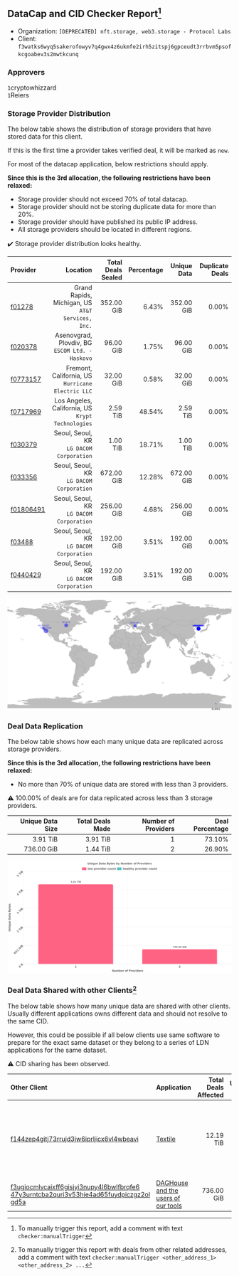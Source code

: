 ## DataCap and CID Checker Report[^1]
 - Organization: `[DEPRECATED] nft.storage, web3.storage - Protocol Labs`
 - Client: `f3watks6wyq5sakerofowyv7q4gwx4z6ukmfe2irh5zitspj6gpceudt3rrbvm5psofkcgoabev3s2mwtkcunq`
### Approvers
`1`cryptowhizzard<br/>`1`Reiers

### Storage Provider Distribution
The below table shows the distribution of storage providers that have stored data for this client.

If this is the first time a provider takes verified deal, it will be marked as `new`.

For most of the datacap application, below restrictions should apply.

**Since this is the 3rd allocation, the following restrictions have been relaxed:**
 - Storage provider should not exceed 70% of total datacap.
 - Storage provider should not be storing duplicate data for more than 20%.
 - Storage provider should have published its public IP address.
 - All storage providers should be located in different regions.

✔️ Storage provider distribution looks healthy.

| Provider                                              |                                             Location | Total Deals Sealed | Percentage | Unique Data | Duplicate Deals |
| :---------------------------------------------------- | ---------------------------------------------------: | -----------------: | ---------: | ----------: | --------------: |
| [f01278](https://filfox.info/en/address/f01278)       | Grand Rapids, Michigan, US<br/>`AT&T Services, Inc.` |         352.00 GiB |      6.43% |  352.00 GiB |           0.00% |
| [f020378](https://filfox.info/en/address/f020378)     |   Asenovgrad, Plovdiv, BG<br/>`ESCOM Ltd. - Haskovo` |          96.00 GiB |      1.75% |   96.00 GiB |           0.00% |
| [f0773157](https://filfox.info/en/address/f0773157)   | Fremont, California, US<br/>`Hurricane Electric LLC` |          32.00 GiB |      0.58% |   32.00 GiB |           0.00% |
| [f0717969](https://filfox.info/en/address/f0717969)   | Los Angeles, California, US<br/>`Krypt Technologies` |           2.59 TiB |     48.54% |    2.59 TiB |           0.00% |
| [f030379](https://filfox.info/en/address/f030379)     |          Seoul, Seoul, KR<br/>`LG DACOM Corporation` |           1.00 TiB |     18.71% |    1.00 TiB |           0.00% |
| [f033356](https://filfox.info/en/address/f033356)     |          Seoul, Seoul, KR<br/>`LG DACOM Corporation` |         672.00 GiB |     12.28% |  672.00 GiB |           0.00% |
| [f01806491](https://filfox.info/en/address/f01806491) |          Seoul, Seoul, KR<br/>`LG DACOM Corporation` |         256.00 GiB |      4.68% |  256.00 GiB |           0.00% |
| [f03488](https://filfox.info/en/address/f03488)       |          Seoul, Seoul, KR<br/>`LG DACOM Corporation` |         192.00 GiB |      3.51% |  192.00 GiB |           0.00% |
| [f0440429](https://filfox.info/en/address/f0440429)   |          Seoul, Seoul, KR<br/>`LG DACOM Corporation` |         192.00 GiB |      3.51% |  192.00 GiB |           0.00% |

<img src="https://raw.githubusercontent.com/data-preservation-programs/filplus-checker-assets/main/filecoin-project/filecoin-plus-large-datasets/issues/49/1679830948270.png"/>

### Deal Data Replication
The below table shows how each many unique data are replicated across storage providers.


**Since this is the 3rd allocation, the following restrictions have been relaxed:**
- No more than 70% of unique data are stored with less than 3 providers.

⚠️ 100.00% of deals are for data replicated across less than 3 storage providers.

| Unique Data Size | Total Deals Made | Number of Providers | Deal Percentage |
| ---------------: | ---------------: | ------------------: | --------------: |
|         3.91 TiB |         3.91 TiB |                   1 |          73.10% |
|       736.00 GiB |         1.44 TiB |                   2 |          26.90% |

<img src="https://raw.githubusercontent.com/data-preservation-programs/filplus-checker-assets/main/filecoin-project/filecoin-plus-large-datasets/issues/49/1679830949076.png"/>

### Deal Data Shared with other Clients[^3]
The below table shows how many unique data are shared with other clients.
Usually different applications owns different data and should not resolve to the same CID.

However, this could be possible if all below clients use same software to prepare for the exact same dataset or they belong to a series of LDN applications for the same dataset.

⚠️ CID sharing has been observed.

| Other Client                                                                                                                                                                                                              | Application                                                                                                         | Total Deals Affected | Unique CIDs | Approvers                                                                                                                                                             |
| :------------------------------------------------------------------------------------------------------------------------------------------------------------------------------------------------------------------------ | :------------------------------------------------------------------------------------------------------------------ | -------------------: | ----------: | :-------------------------------------------------------------------------------------------------------------------------------------------------------------------- |
| [f144zep4gitj73rrujd3jw6iprljicx6vl4wbeavi](https://filfox.info/en/address/f144zep4gitj73rrujd3jw6iprljicx6vl4wbeavi)                                                                                                     | [Textile](https://github.com/filecoin-project/filecoin-plus-large-datasets/issues/61)                               |            12.19 TiB |         188 | `1`Alex11801<br/>`5`cryptowhizzard<br/>`1`dannyob<br/>`2`flyworker<br/>`1`IreneYoung<br/>`1`liyunzhi-666<br/>`1`MegTei<br/>`4`Reiers<br/>`2`s0nik42<br/>`1`XnMatrixSV |
| [f3ugiocmlvcaixff6gisjyi3nupy4l6bwlfbrqfe6<br/>47y3urntcba2quri3v53hie4ad65fuydpiczgz2ol<br/>gd5a](https://filfox.info/en/address/f3ugiocmlvcaixff6gisjyi3nupy4l6bwlfbrqfe647y3urntcba2quri3v53hie4ad65fuydpiczgz2olgd5a) | [DAGHouse and the users of our tools](https://github.com/filecoin-project/filecoin-plus-large-datasets/issues/1838) |           736.00 GiB |          23 | `1`kernelogic<br/>`1`xinaxu                                                                                                                                           |

[^1]: To manually trigger this report, add a comment with text `checker:manualTrigger`

[^2]: Deals from those addresses are combined into this report as they are specified with `checker:manualTrigger`

[^3]: To manually trigger this report with deals from other related addresses, add a comment with text `checker:manualTrigger <other_address_1> <other_address_2> ...`
